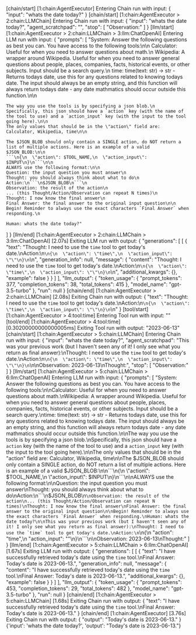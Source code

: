 [chain/start] [1:chain:AgentExecutor] Entering Chain run with input:
{
  "input": "whats the date today?"
}
[chain/start] [1:chain:AgentExecutor > 2:chain:LLMChain] Entering Chain run with input:
{
  "input": "whats the date today?",
  "agent_scratchpad": "",
  "stop": [
    "Observation:"
  ]
}
[llm/start] [1:chain:AgentExecutor > 2:chain:LLMChain > 3:llm:ChatOpenAI] Entering LLM run with input:
{
  "prompts": [
    "System: Answer the following questions as best you can. You have access to the following tools:\n\n
    Calculator: Useful for when you need to answer questions about math.\n
    Wikipedia: A wrapper around Wikipedia. Useful for when you need to answer general questions about people, places, companies, facts, historical events, or other subjects. Input should be a search query.\n
    time: time(text: str) -> str - Returns todays date, use this for any         questions related to knowing todays date.         The input should always be an empty string,         and this function will always return todays         date - any date mathmatics should occur         outside this function.\n\n
    
    The way you use the tools is by specifying a json blob.\n
    Specifically, this json should have a `action` key (with the name of the tool to use) and a `action_input` key (with the input to the tool going here).\n\n
    The only values that should be in the \"action\" field are: Calculator, Wikipedia, time\n\n
    
    The $JSON_BLOB should only contain a SINGLE action, do NOT return a list of multiple actions. Here is an example of a valid $JSON_BLOB:\n\n
    ```\n{\n  \"action\": $TOOL_NAME,\n  \"action_input\": $INPUT\n}\n```\n\n
    ALWAYS use the following format:\n\n
    Question: the input question you must answer\n
    Thought: you should always think about what to do\n
    Action:\n```\n$JSON_BLOB\n```\n
    Observation: the result of the action\n
    ... (this Thought/Action/Observation can repeat N times)\n
    Thought: I now know the final answer\n
    Final Answer: the final answer to the original input question\n\n
    Begin! Reminder to always use the exact characters `Final Answer` when responding.\n
    
    Human: whats the date today?"
  ]
}
[llm/end] [1:chain:AgentExecutor > 2:chain:LLMChain > 3:llm:ChatOpenAI] [2.07s] Exiting LLM run with output:
{
  "generations": [
    [
      {
        "text": "Thought: I need to use the `time` tool to get today's date.\nAction:\n```\n{\n  \"action\": \"time\",\n  \"action_input\": \"\"\n}\n```\n",
        "generation_info": null,
        "message": {
          "content": "Thought: I need to use the `time` tool to get today's date.\nAction:\n```\n{\n  \"action\": \"time\",\n  \"action_input\": \"\"\n}\n```\n",
          "additional_kwargs": {},
          "example": false
        }
      }
    ]
  ],
  "llm_output": {
    "token_usage": {
      "prompt_tokens": 377,
      "completion_tokens": 38,
      "total_tokens": 415
    },
    "model_name": "gpt-3.5-turbo"
  },
  "run": null
}
[chain/end] [1:chain:AgentExecutor > 2:chain:LLMChain] [2.08s] Exiting Chain run with output:
{
  "text": "Thought: I need to use the `time` tool to get today's date.\nAction:\n```\n{\n  \"action\": \"time\",\n  \"action_input\": \"\"\n}\n```\n"
}
[tool/start] [1:chain:AgentExecutor > 4:tool:time] Entering Tool run with input:
""
[tool/end] [1:chain:AgentExecutor > 4:tool:time] [0.30200000000000005ms] Exiting Tool run with output:
"2023-06-13"
[chain/start] [1:chain:AgentExecutor > 5:chain:LLMChain] Entering Chain run with input:
{
  "input": "whats the date today?",
  "agent_scratchpad": "This was your previous work (but I haven't seen any of it! I only see what you return as final answer):\nThought: I need to use the `time` tool to get today's date.\nAction:\n```\n{\n  \"action\": \"time\",\n  \"action_input\": \"\"\n}\n```\n\nObservation: 2023-06-13\nThought:",
  "stop": [
    "Observation:"
  ]
}
[llm/start] [1:chain:AgentExecutor > 5:chain:LLMChain > 6:llm:ChatOpenAI] Entering LLM run with input:
{
  "prompts": [
    "System: Answer the following questions as best you can. You have access to the following tools:\n\nCalculator: Useful for when you need to answer questions about math.\nWikipedia: A wrapper around Wikipedia. Useful for when you need to answer general questions about people, places, companies, facts, historical events, or other subjects. Input should be a search query.\ntime: time(text: str) -> str - Returns todays date, use this for any         questions related to knowing todays date.         The input should always be an empty string,         and this function will always return todays         date - any date mathmatics should occur         outside this function.\n\nThe way you use the tools is by specifying a json blob.\nSpecifically, this json should have a `action` key (with the name of the tool to use) and a `action_input` key (with the input to the tool going here).\n\nThe only values that should be in the \"action\" field are: Calculator, Wikipedia, time\n\nThe $JSON_BLOB should only contain a SINGLE action, do NOT return a list of multiple actions. Here is an example of a valid $JSON_BLOB:\n\n```\n{\n  \"action\": $TOOL_NAME,\n  \"action_input\": $INPUT\n}\n```\n\nALWAYS use the following format:\n\nQuestion: the input question you must answer\nThought: you should always think about what to do\nAction:\n```\n$JSON_BLOB\n```\nObservation: the result of the action\n... (this Thought/Action/Observation can repeat N times)\nThought: I now know the final answer\nFinal Answer: the final answer to the original input question\n\nBegin! Reminder to always use the exact characters `Final Answer` when responding.\nHuman: whats the date today?\n\nThis was your previous work (but I haven't seen any of it! I only see what you return as final answer):\nThought: I need to use the `time` tool to get today's date.\nAction:\n```\n{\n  \"action\": \"time\",\n  \"action_input\": \"\"\n}\n```\n\nObservation: 2023-06-13\nThought:"
  ]
}
[llm/end] [1:chain:AgentExecutor > 5:chain:LLMChain > 6:llm:ChatOpenAI] [1.67s] Exiting LLM run with output:
{
  "generations": [
    [
      {
        "text": "I have successfully retrieved today's date using the `time` tool.\nFinal Answer: Today's date is 2023-06-13.",
        "generation_info": null,
        "message": {
          "content": "I have successfully retrieved today's date using the `time` tool.\nFinal Answer: Today's date is 2023-06-13.",
          "additional_kwargs": {},
          "example": false
        }
      }
    ]
  ],
  "llm_output": {
    "token_usage": {
      "prompt_tokens": 453,
      "completion_tokens": 29,
      "total_tokens": 482
    },
    "model_name": "gpt-3.5-turbo"
  },
  "run": null
}
[chain/end] [1:chain:AgentExecutor > 5:chain:LLMChain] [1.68s] Exiting Chain run with output:
{
  "text": "I have successfully retrieved today's date using the `time` tool.\nFinal Answer: Today's date is 2023-06-13."
}
[chain/end] [1:chain:AgentExecutor] [3.76s] Exiting Chain run with output:
{
  "output": "Today's date is 2023-06-13."
}
{'input': 'whats the date today?', 'output': "Today's date is 2023-06-13."}

